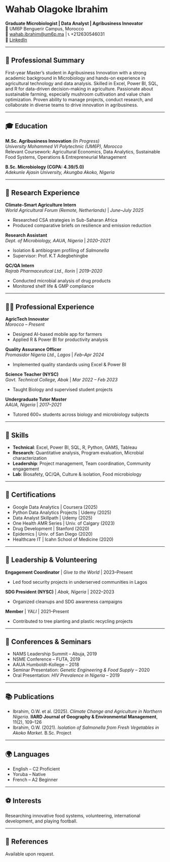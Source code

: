 # Wahab Olagoke Ibrahim

**Graduate Microbiologist | Data Analyst | Agribusiness Innovator**  
📍 UM6P Benguerir Campus, Morocco  
📧 wahab.ibrahim@um6p.ma | 📞 +212630546031  
🔗 [LinkedIn](https://linkedin.com/in/ibrahim-wahab-olagoke)

---

## 🧠 Professional Summary

First-year Master’s student in Agribusiness Innovation with a strong academic background in Microbiology and hands-on experience in agricultural technology and data analysis. Skilled in Excel, Power BI, SQL, and R for data-driven decision-making in agriculture. Passionate about sustainable farming, especially mushroom cultivation and value chain optimization. Proven ability to manage projects, conduct research, and collaborate in diverse teams to drive innovation in agribusiness.

---

## 🎓 Education

**M.Sc. Agribusiness Innovation** *(In Progress)*  
*University Mohammed VI Polytechnic (UM6P), Morocco*  
Relevant Coursework: Agricultural Economics, Data Analytics, Sustainable Food Systems, Operations & Entrepreneurial Management

**B.Sc. Microbiology (CGPA: 4.39/5.0)**  
*Adekunle Ajasin University, Akungba Akoko, Nigeria*

---

## 🔬 Research Experience

**Climate-Smart Agriculture Intern**  
*World Agricultural Forum (Remote, Netherlands)* | *June–July 2025*  
- Researched CSA strategies in Sub-Saharan Africa  
- Produced comparative briefs on resilience and emission reduction  

**Research Assistant**  
*Dept. of Microbiology, AAUA, Nigeria* | *2020–2021*  
- Isolation & antibiogram profiling of *Salmonella*  
- Supervisor: Prof. K.T Adegbehingbe  

**QC/QA Intern**  
*Rajrab Pharmaceutical Ltd., Ilorin* | *2019–2020*  
- Conducted microbial analysis of drug products  
- Monitored shelf life & GMP compliance

---

## 👨‍💻 Professional Experience

**AgricTech Innovator**  
*Morocco – Present*  
- Designed AI-based mobile app for farmers  
- Applied R & Power BI for productivity analysis  

**Quality Assurance Officer**  
*Promasidor Nigeria Ltd., Lagos* | *Feb–Apr 2024*  
- Implemented quality standards using Excel & Power BI  

**Science Teacher (NYSC)**  
*Govt. Technical College, Abak* | *Mar 2022 – Feb 2023*  
- Taught Biology and supervised student projects  

**Undergraduate Tutor Master**  
*AAUA, Nigeria* | *2017–2021*  
- Tutored 600+ students across biology and microbiology subjects

---

## 🧰 Skills

- **Technical**: Excel, Power BI, SQL, R, Python, GAMS, Tableau  
- **Research**: Quantitative analysis, Program evaluation, Microbial characterization  
- **Leadership**: Project management, Team coordination, Community engagement  
- **Lab**: Biosafety, QC/QA, Culture & isolation, Food microbiology  

---

## 📜 Certifications

- Google Data Analytics | Coursera (2025)  
- Python Data Analytics Projects | Udemy (2025)  
- Data Analyst Skillpath | Udemy (2025)  
- One Health AMR Series | Univ. of Calgary (2023)  
- Drug Development | Stanford (2020)  
- Epidemics | Univ. of San Diego (2020)  
- Healthcare IT | Icahn School of Medicine (2020)

---

## 🤝 Leadership & Volunteering

**Engagement Coordinator** | *Give to the World* | 2023–Present  
- Led food security projects in underserved communities in Lagos  

**SDG President (NYSC)** | *Abak, Nigeria* | 2022–2023  
- Organized cleanups and SDG awareness campaigns  

**Member** | *YALI* | 2021–Present  
- Contributed to tree planting and plastic recycling projects

---

## 🎤 Conferences & Seminars

- NAMS Leadership Summit – Abuja, 2019  
- NSME Conference – FUTA, 2019  
- AAUA Humboldt-Kollege – 2018  
- Seminar Presentation: *Genetic Engineering & Food Supply* – 2020  
- Oral Presentation: *HIV Prevalence in Nigeria* – 2019  

---

## 📚 Publications

- Ibrahim, O.W. et al. (2025). *Climate Change and Agriculture in Northern Nigeria*. **IIARD Journal of Geography & Environmental Management**, 11(2), 109–126  
- Ibrahim, O.W. (2021). *Isolation of Salmonella from Fresh Vegetables in Akoko Market*. B.Sc. Project

---

## 🌍 Languages

- English – C2 Proficient  
- Yoruba – Native  
- French – A2 Beginner

---

## ⚽ Interests

Researching innovative food systems, volunteering, international development, and playing football.

---

## 📌 References

Available upon request.

